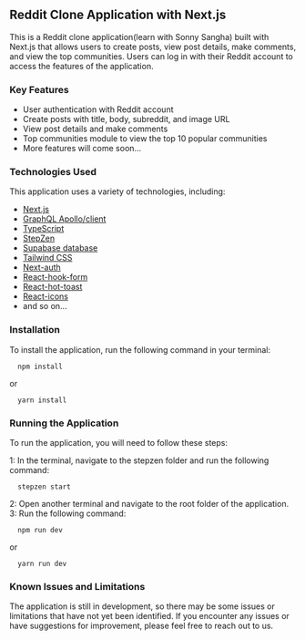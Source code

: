 ## Reddit Clone Application with Next.js

This is a Reddit clone application(learn with Sonny Sangha) built with Next.js that allows users to create posts, view post details, make comments, and view the top communities. Users can log in with their Reddit account to access the features of the application.

### Key Features
 - User authentication with Reddit account
 - Create posts with title, body, subreddit, and image URL
 - View post details and make comments
 - Top communities module to view the top 10 popular communities
 - More features will come soon...

### Technologies Used
This application uses a variety of technologies, including:
 - [Next.js](https://nextjs.org/)
 - [GraphQL Apollo/client](https://www.apollographql.com/docs/react/)
 - [TypeScript](https://www.typescriptlang.org/)
 - [StepZen](https://stepzen.com/)
 - [Supabase database](https://supabase.com/)
 - [Tailwind CSS](https://tailwindcss.com/)
 - [Next-auth](https://next-auth.js.org/)
 - [React-hook-form](https://react-hook-form.com/)
 - [React-hot-toast](https://react-hot-toast.com/)
 - [React-icons](https://react-icons.github.io/react-icons/)
 - and so on...

### Installation
To install the application, run the following command in your terminal:
```
  npm install
```
or
```
  yarn install
```

### Running the Application
To run the application, you will need to follow these steps:

1: In the terminal, navigate to the stepzen folder and run the following command:
```
  stepzen start
```

2: Open another terminal and navigate to the root folder of the application.
3: Run the following command:
```
  npm run dev
```
or 
```
  yarn run dev
```

### Known Issues and Limitations
The application is still in development, so there may be some issues or limitations that have not yet been identified. If you encounter any issues or have suggestions for improvement, please feel free to reach out to us.
